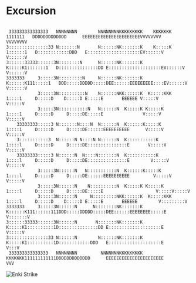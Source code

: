 # Excursion
```

 333333333333333   NNNNNNNN        NNNNNNNNKKKKKKKKK    KKKKKKK  1111111   DDDDDDDDDDDDD      EEEEEEEEEEEEEEEEEEEEEEVVVVVVVV           VVVVVVVV
3:::::::::::::::33 N:::::::N       N::::::NK:::::::K    K:::::K 1::::::1   D::::::::::::DDD   E::::::::::::::::::::EV::::::V           V::::::V
3::::::33333::::::3N::::::::N      N::::::NK:::::::K    K:::::K1:::::::1   D:::::::::::::::DD E::::::::::::::::::::EV::::::V           V::::::V
3333333     3:::::3N:::::::::N     N::::::NK:::::::K   K::::::K111:::::1   DDD:::::DDDDD:::::DEE::::::EEEEEEEEE::::EV::::::V           V::::::V
            3:::::3N::::::::::N    N::::::NKK::::::K  K:::::KKK   1::::1     D:::::D    D:::::D E:::::E       EEEEEE V:::::V           V:::::V 
            3:::::3N:::::::::::N   N::::::N  K:::::K K:::::K      1::::1     D:::::D     D:::::DE:::::E               V:::::V         V:::::V  
    33333333:::::3 N:::::::N::::N  N::::::N  K::::::K:::::K       1::::1     D:::::D     D:::::DE::::::EEEEEEEEEE      V:::::V       V:::::V   
    3:::::::::::3  N::::::N N::::N N::::::N  K:::::::::::K        1::::l     D:::::D     D:::::DE:::::::::::::::E       V:::::V     V:::::V    
    33333333:::::3 N::::::N  N::::N:::::::N  K:::::::::::K        1::::l     D:::::D     D:::::DE:::::::::::::::E        V:::::V   V:::::V     
            3:::::3N::::::N   N:::::::::::N  K::::::K:::::K       1::::l     D:::::D     D:::::DE::::::EEEEEEEEEE         V:::::V V:::::V      
            3:::::3N::::::N    N::::::::::N  K:::::K K:::::K      1::::l     D:::::D     D:::::DE:::::E                    V:::::V:::::V       
            3:::::3N::::::N     N:::::::::NKK::::::K  K:::::KKK   1::::l     D:::::D    D:::::D E:::::E       EEEEEE        V:::::::::V        
3333333     3:::::3N::::::N      N::::::::NK:::::::K   K::::::K111::::::111DDD:::::DDDDD:::::DEE::::::EEEEEEEE:::::E         V:::::::V         
3::::::33333::::::3N::::::N       N:::::::NK:::::::K    K:::::K1::::::::::1D:::::::::::::::DD E::::::::::::::::::::E          V:::::V          
3:::::::::::::::33 N::::::N        N::::::NK:::::::K    K:::::K1::::::::::1D::::::::::::DDD   E::::::::::::::::::::E           V:::V           
 333333333333333   NNNNNNNN         NNNNNNNKKKKKKKKK    KKKKKKK111111111111DDDDDDDDDDDDD      EEEEEEEEEEEEEEEEEEEEEE            VVV            

```
                                                                                                                                               
                                                                                                                                               
                                                                                                                                               
                                                                                                                                               
                                                                                                                                               
                                                                                                                                               
        
                           
<picture>

<img alt="Enki Strike" size=small src="https://github.com/3nk1dev/Notes/blob/main/3nk1dev.jpg">
</picture>
